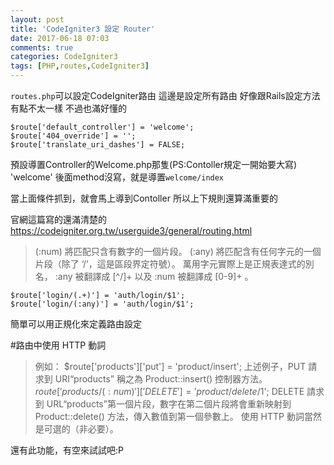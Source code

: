 ```yaml
---
layout: post
title: 'CodeIgniter3 設定 Router'
date: 2017-06-18 07:03
comments: true
categories: CodeIgniter3
tags: [PHP,routes,CodeIgniter3]
---
```

`routes.php`可以設定CodeIgniter路由
這邊是設定所有路由
好像跟Rails設定方法有點不太一樣
不過也滿好懂的

<!--more-->

```routes.php
$route['default_controller'] = 'welcome';
$route['404_override'] = '';
$route['translate_uri_dashes'] = FALSE;
```

預設導置Controller的Welcome.php那隻(PS:Contoller規定一開始要大寫)
 'welcome' 後面method沒寫，就是導置`welcome/index`

 當上面條件抓到，就會馬上導到Contoller
 所以上下規則還算滿重要的

 官網這篇寫的還滿清楚的
 https://codeigniter.org.tw/userguide3/general/routing.html

> (:num) 將匹配只含有數字的一個片段。 (:any) 將匹配含有任何字元的一個片段（除了 ‘/’，這是區段界定符號）。
萬用字元實際上是正規表達式的別名， :any 被翻譯成 [^/]+ 以及 :num 被翻譯成 [0-9]+ 。

```
$route['login/(.+)'] = 'auth/login/$1';
$route['login/(:any)'] = 'auth/login/$1';
```

簡單可以用正規化來定義路由設定


#路由中使用 HTTP 動詞

> 例如：
$route['products']['put'] = 'product/insert';
上述例子，PUT 請求到 URI“products” 稱之為 Product::insert() 控制器方法。
$route['products/(:num)']['DELETE'] = 'product/delete/$1';
DELETE 請求到 URL“products”第一個片段，數字在第二個片段將會重新映射到 Product::delete() 方法，傳入數值到第一個參數上。
使用 HTTP 動詞當然是可選的（非必要）。

還有此功能，有空來試試吧:P